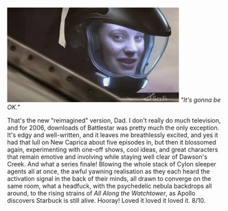<!--
.. title: Battlestar Galactica: Series 3
.. slug: battlestar-galactica-series-3
.. date: 2007-07-22 01:27:36-05:00
.. tags: media,tv-show,science-fiction,fiction
-->

![](/files/2007/07/starbuck.jpg)
*"It's gonna be OK."*

That's the new "reimagined" version, Dad. I don't really do much
television, and for 2006, downloads of Battlestar was pretty much the
only exception. It's edgy and well-written, and it leaves me
breathlessly excited, and yes it had that lull on New Caprica about five
episodes in, but then it blossomed again, experimenting with one-off
shows, cool ideas, and great characters that remain emotive and
involving while staying well clear of Dawson's Creek. And what a series
finale! Blowing the whole stack of Cylon sleeper agents all at once, the
awful yawning realisation as they each heard the activation signal in
the back of their minds, all drawn to converge on the same room, what a
headfuck, with the psychedelic nebula backdrops all around, to the
rising strains of *All Along the Watchtower*, as Apollo discovers
Starbuck is still alive. Hooray! Loved it loved it loved it. 8/10.
